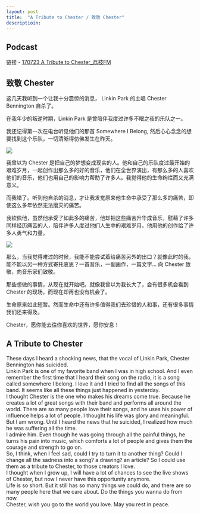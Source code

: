 ```yaml
---
layout: post
title:  "A Tribute to Chester / 致敬 Chester"
descriptioin: 
---
```


## Podcast

链接 - [170723 A Tribute to Chester_荔枝FM](http://www.lizhi.fm/box#play)


## 致敬 Chester

这几天我听到一个让我十分震惊的消息， Linkin Park 的主唱 Chester Bennington 自杀了。

在我年少的叛逆时期，Linkin Park 是曾陪伴我度过许多不眠之夜的乐队之一。

我还记得第一次在电台听见他们的那首 Somewhere I Belong, 然后心心念念的想要找到这个乐队，一切清晰得仿佛发生在昨天。

![](https://img1.doubanio.com/lpic/s1401378.jpg)

我曾以为 Chester 是把自己的梦想变成现实的人。他和自己的乐队度过最开始的艰难岁月，一起创作出那么多的好的音乐，他们在全世界演出，有那么多的人喜欢他们的音乐，他们也用自己的影响力帮助了许多人。我觉得他的生命绚烂而又充满意义。

而我错了。听到他自杀的消息，才让我发觉原来他生命中承受了那么多的痛苦，即使这么多年依然无法磨灭的痛苦。

我钦佩他，虽然他承受了如此多的痛苦，他却把这些痛苦升华成音乐，慰藉了许多同样经历痛苦的人，陪伴许多人度过他们人生中的艰难岁月。他用他的创作给了许多人勇气和力量。

![](https://beletris.cz/spisovatelske-listy/wp-content/uploads/2017/07/Chester-Bennington-Linkin-Park-520x245.jpg)

那么，当我觉得难过的时候，我能不能尝试着给痛苦另外的出口？就像此时的我，能不能以另一种方式寄托哀思？一首音乐，一副画作，一篇文字… 向 Chester 致敬，向音乐家们致敬。

那些想做的事情，从现在就开始吧。就像我曾以为我长大了，会有很多机会看到 Chester 的现场，而现在却再也没有机会了。

生命原来如此短暂。然而生命中还有许多值得我们去珍惜的人和事，还有很多事情我们还来得及。

Chester，愿你能去往你喜欢的世界，愿你安息！

## A Tribute to Chester

These days I heard a shocking news, that the vocal of Linkin Park, Chester Bennington has suicided.  
Linkin Park is one of my favorite band when I was in high school. And I even remember the first time that I heard their song on the radio, it is a song called somewhere I belong. I love it and I tried to find all the songs of this band. It seems like all these things just happened in yesterday.  
I thought Chester is the one who makes his dreams come true. Because he creates a lot of great songs with their band and performs all around the world. There are so many people love their songs, and he uses his power of influence helps a lot of people. I thought his life was glory and meaningful.  
But I am wrong. Until I heard the news that he suicided, I realized how much he was suffering all the time.  
I admire him. Even though he was going through all the painful things, he turns his pain into music, which comforts a lot of people and gives them the courage and strength to go on.  
So, I think, when I feel sad, could I try to turn it to another thing? Could I change all the sadness into a song? a drawing? an article? So I could use them as a tribute to Chester, to those creators I love.  
I thought when I grow up, I will have a lot of chances to see the live shows of Chester, but now I never have this opportunity anymore.   
Life is so short. But it still has so many things we could do, and there are so many people here that we care about. Do the things you wanna do from now.   
Chester, wish you go to the world you love. May you rest in peace.

